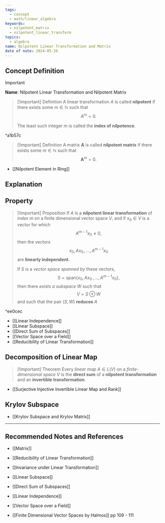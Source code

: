 ```yaml
---
tags:
  - concept
  - math/linear_algebra
keywords:
  - nilpotent_matrix
  - nilpotent_linear_transform
topics:
  - algebra
name: Nilpotent Linear Transformation and Matrix
date of note: 2024-05-26
---
```


## Concept Definition

>[!important]
>**Name**: Nilpotent Linear Transformation and Nilpotent Matrix

>[!important] Definition
>A linear transformation $A$ is called **nilpotent** if there exists some $m\in \mathbb{N}$ such that $$A^m = 0.$$
>
>The least such integer $m$ is called the **index of nilpotence**.

^a1b57c


>[!important] Definition
>A matrix $\boldsymbol{A}$ is called **nilpotent matrix** if there exists some $m\in \mathbb{N}$ such that $$\boldsymbol{A}^m = 0.$$

- [[Nilpotent Element in Ring]]
## Explanation



## Property

>[!important] Proposition
>If $A$ is a **nilpotent linear transformation** of *index* $m$ on a finite dimensional vector space $V$, and if $x_{0} \in V$ is a vector for which $$A^{m-1}x_{0} \neq 0,$$
>then  the vectors
>$$
>x_{0}, Ax_{0} \,{,}\ldots{,}\, A^{m-1}x_{0}
>$$
>are **linearly independent.**
>
>If $S$ is a *vector space spanned by* these vectors, $$S = \text{span}\{ x_{0},\, Ax_{0} \,{,}\ldots{,}\, A^{m-1}x_{0} \},$$ then there *exists a subspace* $W$ such that
>$$
>V = S \oplus W
>$$ 
>and such that the pair $(S, W)$  **reduces** $A$

^ee0cec

- [[Linear Independence]]
- [[Linear Subspace]]
- [[Direct Sum of Subspaces]]
- [[Vector Space over a Field]]
- [[Reducibility of Linear Transformation]]


## Decomposition of Linear Map

>[!important] Theorem
>Every *linear map* $A \in L(V)$ on a *finite-dimensional space* $V$ is the **direct sum** of a **nilpotent transformation** and an **invertible transformation**.

- [[Surjective Injective Invertible Linear Map and Rank]]


## Krylov Subspace

- [[Krylov Subspace and Krylov Matrix]]



-----------
##  Recommended Notes and References

- [[Matrix]]

- [[Reducibility of Linear Transformation]]
- [[Invariance under Linear Transformation]]
- [[Linear Subspace]]
- [[Direct Sum of Subspaces]]
- [[Linear Independence]]
- [[Vector Space over a Field]]


- [[Finite Dimensional Vector Spaces by Halmos]] pp 109 - 111